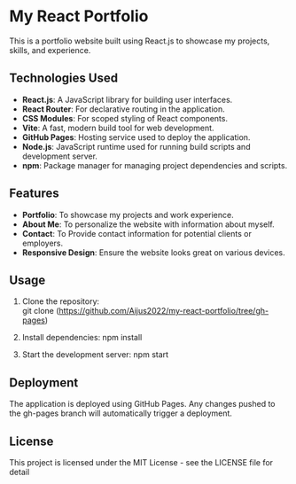 # My React Portfolio

This is a portfolio website built using React.js to showcase my projects, skills, and experience.

## Technologies Used

- **React.js**: A JavaScript library for building user interfaces.
- **React Router**: For declarative routing in the application.
- **CSS Modules**: For scoped styling of React components.
- **Vite**: A fast, modern build tool for web development.
- **GitHub Pages**: Hosting service used to deploy the application.
- **Node.js**: JavaScript runtime used for running build scripts and development server.
- **npm**: Package manager for managing project dependencies and scripts.

## Features

- **Portfolio**: To showcase my projects and work experience.
- **About Me**: To personalize the website with information about myself.
- **Contact**: To Provide contact information for potential clients or employers.
- **Responsive Design**: Ensure the website looks great on various devices.

## Usage

1. Clone the repository:   
   git clone (https://github.com/Aijus2022/my-react-portfolio/tree/gh-pages)
2.  Install dependencies:
    npm install

3. Start the development server:
   npm start
   
## Deployment
The application is deployed using GitHub Pages. Any changes pushed to the gh-pages branch will automatically trigger a deployment.

## License
This project is licensed under the MIT License - see the LICENSE file for detail
